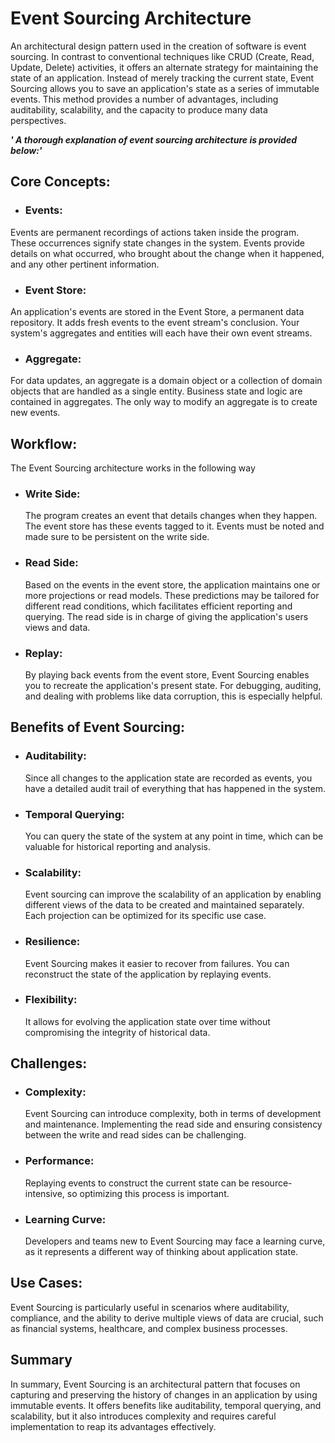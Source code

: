 # Event Sourcing Architecture

An architectural design pattern used in the creation of software is event sourcing. In contrast to conventional techniques like CRUD (Create, Read, Update, Delete) activities, it offers an alternate strategy for maintaining the state of an application. Instead of merely tracking the current state, Event Sourcing allows you to save an application's state as a series of immutable events. This method provides a number of advantages, including auditability, scalability, and the capacity to produce many data perspectives.

_**' A thorough explanation of event sourcing architecture is provided below:'**_

## Core Concepts:

+ ### Events: 
 Events are permanent recordings of actions taken inside the program. These occurrences signify state changes in the system. Events provide details on what occurred, who brought about the change when it happened, and any other pertinent information.
+ ### Event Store: 
 An application's events are stored in the Event Store, a permanent data repository. It adds fresh events to the event stream's conclusion. Your system's aggregates and entities will each have their own event streams.
+ ### Aggregate: 
For data updates, an aggregate is a domain object or a collection of domain objects that are handled as a single entity. Business state and logic are contained in aggregates. The only way to modify an aggregate is to create new events.

## Workflow:

The Event Sourcing architecture works in the following way

+ ### Write Side:
   The program creates an event that details changes when they happen. The event store has these events tagged to it. Events must be noted and made sure to be persistent on the write side.

+ ### Read Side:
  Based on the events in the event store, the application maintains one or more projections or read models. These predictions may be tailored for different read conditions, which facilitates efficient reporting and querying. The read side is in charge of giving the application's users views and data.
+ ### Replay:
  By playing back events from the event store, Event Sourcing enables you to recreate the application's present state. For debugging, auditing, and dealing with problems like data corruption, this is especially helpful.

## Benefits of Event Sourcing:

+ ### Auditability:
   Since all changes to the application state are recorded as events, you have a detailed audit trail of everything that has happened in the system.

+ ### Temporal Querying:
  You can query the state of the system at any point in time, which can be valuable for historical reporting and analysis.

+ ### Scalability:
  Event sourcing can improve the scalability of an application by enabling different views of the data to be created and maintained separately. Each projection can be optimized for its specific use case.
  
+ ### Resilience:
  Event Sourcing makes it easier to recover from failures. You can reconstruct the state of the application by replaying events.

+ ### Flexibility:
  It allows for evolving the application state over time without compromising the integrity of historical data.

## Challenges:

+ ### Complexity:
  Event Sourcing can introduce complexity, both in terms of development and maintenance. Implementing the read side and ensuring consistency between the write and read sides can be challenging.

+ ### Performance:
  Replaying events to construct the current state can be resource-intensive, so optimizing this process is important.

+ ### Learning Curve:
  Developers and teams new to Event Sourcing may face a learning curve, as it represents a different way of thinking about application state.

## Use Cases:

Event Sourcing is particularly useful in scenarios where auditability, compliance, and the ability to derive multiple views of data are crucial, such as financial systems, healthcare, and complex business processes.

## Summary

In summary, Event Sourcing is an architectural pattern that focuses on capturing and preserving the history of changes in an application by using immutable events. It offers benefits like auditability, temporal querying, and scalability, but it also introduces complexity and requires careful implementation to reap its advantages effectively.
